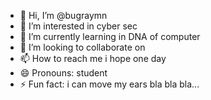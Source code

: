 - 👋 Hi, I’m @bugraymn
- 👀 I’m interested in cyber sec
- 🌱 I’m currently learning in DNA of computer
- 💞️ I’m looking to collaborate on 
- 📫 How to reach me i hope one day
- 😄 Pronouns: student
- ⚡ Fun fact: i can move my ears bla bla bla...

<!---
bugraymn/bugraymn is a ✨ special ✨ repository because its `README.md` (this file) appears on your GitHub profile.
You can click the Preview link to take a look at your changes.
--->
